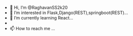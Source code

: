 - 👋 Hi, I’m @RaghavanSS2k20
- 👀 I’m interested in Flask,Django(REST),springboot(REST)...
- 🌱 I’m currently learning React...
- 
- 📫 How to reach me ...

<!---
RaghavanSS2k20/RaghavanSS2k20 is a ✨ special ✨ repository because its `README.md` (this file) appears on your GitHub profile.
You can click the Preview link to take a look at your changes.
--->
